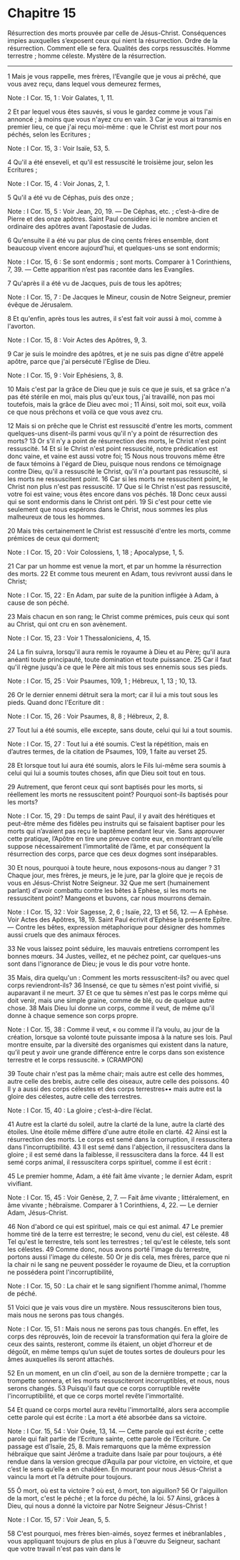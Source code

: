 # Chapitre 15

Résurrection des morts prouvée par celle de Jésus-Christ.
Conséquences impies auxquelles s’exposent ceux qui nient la résurrection.
Ordre de la résurrection.
Comment elle se fera.
Qualités des corps ressuscités.
Homme terrestre ; homme céleste.
Mystère de la résurrection.

***

1 Mais je vous rappelle, mes frères, l'Evangile que je vous ai prêché, que vous avez reçu, dans lequel vous demeurez fermes,

<span class="bible-note">Note : </span> I Cor. 15, 1 : Voir Galates, 1, 11.

2 Et par lequel vous êtes sauvés, si vous le gardez comme je vous l'ai annoncé ; à moins que vous n'ayez cru en vain. 3 Car je vous ai transmis en premier lieu, ce que j'ai reçu moi-même : que le Christ est mort pour nos péchés, selon les Ecritures ;

<span class="bible-note">Note : </span> I Cor. 15, 3 : Voir Isaïe, 53, 5.

4 Qu'il a été enseveli, et qu'il est ressuscité le troisième jour, selon les Ecritures ;

<span class="bible-note">Note : </span> I Cor. 15, 4 : Voir Jonas, 2, 1.

5 Qu'il a été vu de Céphas, puis des onze ;

<span class="bible-note">Note : </span> I Cor. 15, 5 : Voir Jean, 20, 19. ― De Céphas, etc. ; c’est-à-dire de Pierre et des onze apôtres. Saint Paul considère ici le nombre ancien et ordinaire des apôtres avant l’apostasie de Judas.

6 Qu'ensuite il a été vu par plus de cinq cents frères ensemble, dont beaucoup vivent encore aujourd'hui, et quelques-uns se sont endormis;

<span class="bible-note">Note : </span> I Cor. 15, 6 : Se sont endormis ; sont morts. Comparer à 1 Corinthiens, 7, 39. ― Cette apparition n’est pas racontée dans les Evangiles.

7 Qu'après il a été vu de Jacques, puis de tous les apôtres;

<span class="bible-note">Note : </span> I Cor. 15, 7 : De Jacques le Mineur, cousin de Notre Seigneur, premier évêque de Jérusalem.

8 Et qu'enfin, après tous les autres, il s'est fait voir aussi à moi, comme à l'avorton.

<span class="bible-note">Note : </span> I Cor. 15, 8 : Voir Actes des Apôtres, 9, 3.

9 Car je suis le moindre des apôtres, et je ne suis pas digne d'être appelé apôtre, parce que j'ai persécuté l'Eglise de Dieu.

<span class="bible-note">Note : </span> I Cor. 15, 9 : Voir Ephésiens, 3, 8.

10 Mais c'est par la grâce de Dieu que je suis ce que je suis, et sa grâce n'a pas été stérile en moi, mais plus qu'eux tous, j'ai travaillé, non pas moi toutefois, mais la grâce de Dieu avec moi ; 11 Ainsi, soit moi, soit eux, voilà ce que nous prêchons et voilà ce que vous avez cru.


12 Mais si on prêche que le Christ est ressuscité d'entre les morts, comment quelques-uns disent-ils parmi vous qu'il n'y a point de résurrection des morts? 13 Or s'il n'y a point de résurrection des morts, le Christ n'est point ressuscité. 14 Et si le Christ n'est point ressuscité, notre prédication est donc vaine, et vaine est aussi votre foi; 15 Nous nous trouvons même être de faux témoins à l'égard de Dieu, puisque nous rendons ce témoignage contre Dieu, qu'il a ressuscité le Christ, qu'il n'a pourtant pas ressuscité, si les morts ne ressuscitent point. 16 Car si les morts ne ressuscitent point, le Christ non plus n'est pas ressuscité. 17 Que si le Christ n'est pas ressuscité, votre foi est vaine; vous êtes encore dans vos péchés. 18 Donc ceux aussi qui se sont endormis dans le Christ ont péri. 19 Si c'est pour cette vie seulement que nous espérons dans le Christ, nous sommes les plus malheureux de tous les hommes.


20 Mais très certainement le Christ est ressuscité d'entre les morts, comme prémices de ceux qui dorment;

<span class="bible-note">Note : </span> I Cor. 15, 20 : Voir Colossiens, 1, 18 ; Apocalypse, 1, 5.

21 Car par un homme est venue la mort, et par un homme la résurrection des morts. 22 Et comme tous meurent en Adam, tous revivront aussi dans le Christ;

<span class="bible-note">Note : </span> I Cor. 15, 22 : En Adam, par suite de la punition infligée à Adam, à cause de son péché.

23 Mais chacun en son rang; le Christ comme prémices, puis ceux qui sont au Christ, qui ont cru en son avènement.

<span class="bible-note">Note : </span> I Cor. 15, 23 : Voir 1 Thessaloniciens, 4, 15.

24 La fin suivra, lorsqu'il aura remis le royaume à Dieu et au Père; qu'il aura anéanti toute principauté, toute domination et toute puissance. 25 Car il faut qu'il règne jusqu'à ce que le Père ait mis tous ses ennemis sous ses pieds.

<span class="bible-note">Note : </span> I Cor. 15, 25 : Voir Psaumes, 109, 1 ; Hébreux, 1, 13 ; 10, 13.

26 Or le dernier ennemi détruit sera la mort; car il lui a mis tout sous les pieds. Quand donc l'Ecriture dit :

<span class="bible-note">Note : </span> I Cor. 15, 26 : Voir Psaumes, 8, 8 ; Hébreux, 2, 8.

27 Tout lui a été soumis, elle excepte, sans doute, celui qui lui a tout soumis.

<span class="bible-note">Note : </span> I Cor. 15, 27 : Tout lui a été soumis. C’est la répétition, mais en d’autres termes, de la citation de Psaumes, 109, 1 faite au verset 25.

28 Et lorsque tout lui aura été soumis, alors le Fils lui-même sera soumis à celui qui lui a soumis toutes choses, afin que Dieu soit tout en tous.


29 Autrement, que feront ceux qui sont baptisés pour les morts, si réellement les morts ne ressuscitent point? Pourquoi sont-ils baptisés pour les morts?

<span class="bible-note">Note : </span> I Cor. 15, 29 : Du temps de saint Paul, il y avait des hérétiques et peut-être même des fidèles peu instruits qui se faisaient baptiser pour les morts qui n’avaient pas reçu le baptême pendant leur vie. Sans approuver cette pratique, l’Apôtre en tire une preuve contre eux, en montrant qu’elle suppose nécessairement l’immortalité de l’âme, et par conséquent la résurrection des corps, parce que ces deux dogmes sont inséparables.

30 Et nous, pourquoi à toute heure, nous exposons-nous au danger ? 31 Chaque jour, mes frères, je meurs, je le jure, par la gloire que je reçois de vous en Jésus-Christ Notre Seigneur. 32 Que me sert (humainement parlant) d'avoir combattu contre les bêtes à Ephèse, si les morts ne ressuscitent point? Mangeons et buvons, car nous mourrons demain.

<span class="bible-note">Note : </span> I Cor. 15, 32 : Voir Sagesse, 2, 6 ; Isaïe, 22, 13 et 56, 12. ― A Ephèse. Voir Actes des Apôtres, 18, 19. Saint Paul écrivit d’Ephèse la présente Epître. ― Contre les bêtes, expression métaphorique pour désigner des hommes aussi cruels que des animaux féroces.

33 Ne vous laissez point séduire, les mauvais entretiens corrompent les bonnes mœurs. 34 Justes, veillez, et ne péchez point, car quelques-uns sont dans l'ignorance de Dieu; je vous le dis pour votre honte.


35 Mais, dira quelqu'un : Comment les morts ressuscitent-ils? ou avec quel corps reviendront-ils? 36 Insensé, ce que tu sèmes n'est point vivifié, si auparavant il ne meurt. 37 Et ce que tu sèmes n'est pas le corps même qui doit venir, mais une simple graine, comme de blé, ou de quelque autre chose. 38 Mais Dieu lui donne un corps, comme il veut, de même qu'il donne à chaque semence son corps propre.

<span class="bible-note">Note : </span> I Cor. 15, 38 : Comme il veut, « ou comme il l’a voulu, au jour de la création, lorsque sa volonté toute puissante imposa à la nature ses lois. Paul montre ensuite, par la diversité des organismes qui existent dans la nature, qu’il peut y avoir une grande différence entre le corps dans son existence terrestre et le corps ressuscité. » (CRAMPON)


39 Toute chair n'est pas la même chair; mais autre est celle des hommes, autre celle des brebis, autre celle des oiseaux, autre celle des poissons. 40 Il y a aussi des corps célestes et des corps terrestres•• mais autre est la gloire des célestes, autre celle des terrestres.

<span class="bible-note">Note : </span> I Cor. 15, 40 : La gloire ; c’est-à-dire l’éclat.

41 Autre est la clarté du soleil, autre la clarté de la lune, autre la clarté des étoiles. Une étoile même diffère d'une autre étoile en clarté. 42 Ainsi est la résurrection des morts. Le corps est semé dans la corruption, il ressuscitera dans l'incorruptibilité. 43 Il est semé dans l'abjection, il ressuscitera dans la gloire ; il est semé dans la faiblesse, il ressuscitera dans la force. 44 Il est semé corps animal, il ressuscitera corps spirituel, comme il est écrit :


45 Le premier homme, Adam, a été fait âme vivante ; le dernier Adam, esprit vivifiant.

<span class="bible-note">Note : </span> I Cor. 15, 45 : Voir Genèse, 2, 7. ― Fait âme vivante ; littéralement, en âme vivante ; hébraïsme. Comparer à 1 Corinthiens, 4, 22. ― Le dernier Adam, Jésus-Christ.

46 Non d'abord ce qui est spirituel, mais ce qui est animal. 47 Le premier homme tiré de la terre est terrestre; le second, venu du ciel, est céleste. 48 Tel qu'est le terrestre, tels sont les terrestres ; tel qu'est le céleste, tels sont les célestes. 49 Comme donc, nous avons porté l'image du terrestre, portons aussi l'image du céleste. 50 Or je dis cela, mes frères, parce que ni la chair ni le sang ne peuvent posséder le royaume de Dieu, et la corruption ne possédera point l'incorruptibilité,

<span class="bible-note">Note : </span> I Cor. 15, 50 : La chair et le sang signifient l’homme animal, l’homme de péché.


51 Voici que je vais vous dire un mystère. Nous ressusciterons bien tous, mais nous ne serons pas tous changés.

<span class="bible-note">Note : </span> I Cor. 15, 51 : Mais nous ne serons pas tous changés. En effet, les corps des réprouvés, loin de recevoir la transformation qui fera la gloire de ceux des saints, resteront, comme ils étaient, un objet d’horreur et de dégoût, en même temps qu’un sujet de toutes sortes de douleurs pour les âmes auxquelles ils seront attachés.

52 En un moment, en un clin d'oeil, au son de la dernière trompette ; car la trompette sonnera, et les morts ressusciteront incorruptibles, et nous, nous serons changés. 53 Puisqu'il faut que ce corps corruptible revête l'incorruptibilité, et que ce corps mortel revête l'immortalité.


54 Et quand ce corps mortel aura revêtu l'immortalité, alors sera accomplie cette parole qui est écrite : La mort a été absorbée dans sa victoire.

<span class="bible-note">Note : </span> I Cor. 15, 54 : Voir Osée, 13, 14. ― Cette parole qui est écrite ; cette parole qui fait partie de l’Ecriture sainte, cette parole de l’Ecriture. Ce passage est d’Isaïe, 25, 8. Mais remarquons que la même expression hébraïque que saint Jérôme a traduite dans Isaïe par pour toujours, a été rendue dans la version grecque d’Aquila par pour victoire, en victoire, et que c’est le sens qu’elle a en chaldéen. En mourant pour nous Jésus-Christ a vaincu la mort et l’a détruite pour toujours.

55 Ô mort, où est ta victoire ? où est, ô mort, ton aiguillon? 56 Or l'aiguillon de la mort, c'est le péché ; et la force du péché, la loi. 57 Ainsi, grâces à Dieu, qui nous a donné la victoire par Notre Seigneur Jésus-Christ !

<span class="bible-note">Note : </span> I Cor. 15, 57 : Voir Jean, 5, 5.


58 C'est pourquoi, mes frères bien-aimés, soyez fermes et inébranlables , vous appliquant toujours de plus en plus à l'œuvre du Seigneur, sachant que votre travail n'est pas vain dans le

